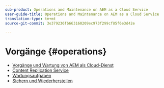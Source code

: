 ```yaml
---
sub-product: Operations and Maintenance on AEM as a Cloud Service
user-guide-title: Operations and Maintenance on AEM as a Cloud Service
translation-type: tm+mt
source-git-commit: 3e379236fb663160209ec973f299cf85f6e3d42e

---
```



# Vorgänge {#operations}

+ [Vorgänge und Wartung von AEM als Cloud-Dienst](/help/operations/home.md)
+ [Content Replication Service](replication.md)
+ [Wartungsaufgaben](maintenance.md)
+ [Sichern und Wiederherstellen](backup.md)

